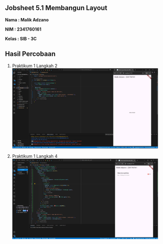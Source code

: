 ## Jobsheet 5.1 Membangun Layout

**Nama  : Malik Adzano**

**NIM   : 2341760161**

**Kelas : SIB - 3C**

## Hasil Percobaan

1. Praktikum 1 Langkah 2
![Screenshot layout_flutter](images/readme/01.jpg)

2. Praktikum 1 Langkah 4
![Screenshot layout_flutter](images/readme/02.jpg)
